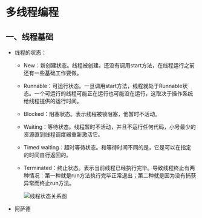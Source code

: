 # 多线程编程

## 一、线程基础

- 线程的状态：

  - New：新创建状态。线程被创建，还没有调用start方法，在线程运行之前还有一些基础工作要做。

  - Runnable：可运行状态。一旦调用start方法，线程就处于Runnable状态。一个可运行的线程可能正在运行也可能没在运行，这取决于操作系统给线程提供的运行时间。

  - Blocked：阻塞状态。表示线程被锁阻塞，他暂时不活动。

  - Waiting：等待状态。线程暂时不活动，并且不运行任何代码，小号最少的资源直到线程调度器重新激活它。

  - Timed waiting：超时等待状态。和等待时间不同的是，它是可以在指定的时间自行返回的。

  - Terminated：终止状态。表示当前线程已经执行完毕。导致线程终止有两种情况：第一种就是run方法执行完毕正常退出；第二种就是因为没有捕获异常而终止run方法。

    ![线程状态关系图](https://img-blog.csdnimg.cn/20200513104638563.jpg)

- 阿萨德
